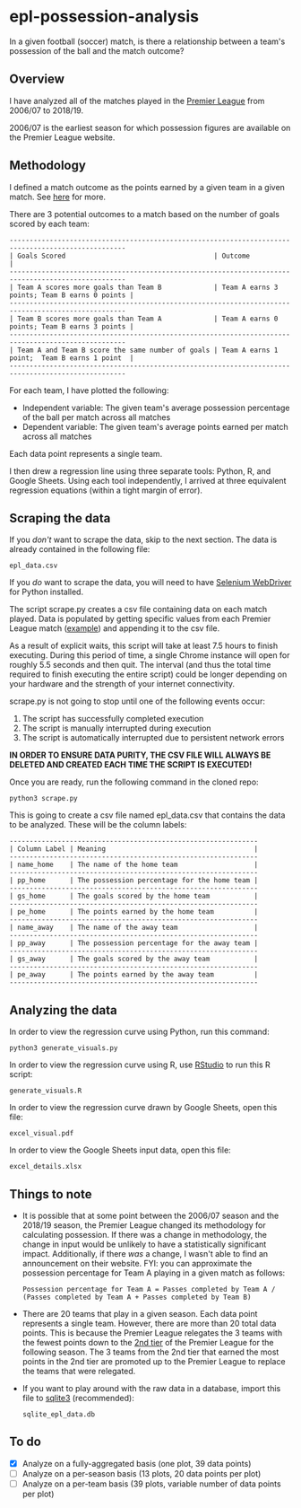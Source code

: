 # epl-possession-analysis

In a given football (soccer) match, is there a relationship between a team's possession of the ball and the match outcome?

## Overview

I have analyzed all of the matches played in the [Premier League](https://www.premierleague.com) from 2006/07 to 2018/19.

2006/07 is the earliest season for which possession figures are available on the Premier League website.

## Methodology

I defined a match outcome as the points earned by a given team in a given match. See [here](https://en.wikipedia.org/wiki/Premier_League#Competition_format) for more.

There are 3 potential outcomes to a match based on the number of goals scored by each team:
```
---------------------------------------------------------------------------------------------------
| Goals Scored                                     | Outcome                                      |
---------------------------------------------------------------------------------------------------
| Team A scores more goals than Team B             | Team A earns 3 points; Team B earns 0 points |
---------------------------------------------------------------------------------------------------
| Team B scores more goals than Team A             | Team A earns 0 points; Team B earns 3 points |
---------------------------------------------------------------------------------------------------
| Team A and Team B score the same number of goals | Team A earns 1 point;  Team B earns 1 point  |
---------------------------------------------------------------------------------------------------
```

For each team, I have plotted the following:
- Independent variable: The given team's average possession percentage of the ball per match across all matches
- Dependent variable: The given team's average points earned per match across all matches

Each data point represents a single team.

I then drew a regression line using three separate tools: Python, R, and Google Sheets. Using each tool independently, I arrived at three equivalent regression equations (within a tight margin of error).

## Scraping the data

If you _don't_ want to scrape the data, skip to the next section. The data is already contained in the following file:
```
epl_data.csv
```

If you _do_ want to scrape the data, you will need to have [Selenium WebDriver](https://www.seleniumhq.org) for Python installed. 

The script scrape.py creates a csv file containing data on each match played. Data is populated by getting specific values from each Premier League match ([example](https://www.premierleague.com/match/38687)) and appending it to the csv file.

As a result of explicit waits, this script will take at least 7.5 hours to finish executing. During this period of time, a single Chrome instance will open for roughly 5.5 seconds and then quit. The interval (and thus the total time required to finish executing the entire script) could be longer depending on your hardware and the strength of your internet connectivity.

scrape.py is not going to stop until one of the following events occur:
  1. The script has successfully completed execution
  2. The script is manually interrupted during execution
  3. The script is automatically interrupted due to persistent network errors
  
**IN ORDER TO ENSURE DATA PURITY, THE CSV FILE WILL ALWAYS BE DELETED AND CREATED EACH TIME THE SCRIPT IS EXECUTED!**

Once you are ready, run the following command in the cloned repo:
```
python3 scrape.py
```

This is going to create a csv file named epl_data.csv that contains the data to be analyzed. These will be the column labels:
```
--------------------------------------------------------------
| Column Label | Meaning                                     |
--------------------------------------------------------------
| name_home    | The name of the home team                   |
--------------------------------------------------------------
| pp_home      | The possession percentage for the home team |
--------------------------------------------------------------
| gs_home      | The goals scored by the home team           |
--------------------------------------------------------------
| pe_home      | The points earned by the home team          |
--------------------------------------------------------------
| name_away    | The name of the away team                   |
--------------------------------------------------------------
| pp_away      | The possession percentage for the away team |
--------------------------------------------------------------
| gs_away      | The goals scored by the away team           |
--------------------------------------------------------------
| pe_away      | The points earned by the away team          |
--------------------------------------------------------------
```

## Analyzing the data

In order to view the regression curve using Python, run this command:
```
python3 generate_visuals.py
```

In order to view the regression curve using R, use [RStudio](https://rstudio.com) to run this R script:
```
generate_visuals.R
```

In order to view the regression curve drawn by Google Sheets, open this file:
```
excel_visual.pdf
```

In order to view the Google Sheets input data, open this file:
```
excel_details.xlsx
```

## Things to note

- It is possible that at some point between the 2006/07 season and the 2018/19 season, the Premier League changed its methodology for calculating possession. If there was a change in methodology, the change in input would be unlikely to have a statistically significant impact. Additionally, if there _was_ a change, I wasn't able to find an announcement on their website. FYI: you can approximate the possession percentage for Team A playing in a given match as follows:
  ```
  Possession percentage for Team A = Passes completed by Team A / (Passes completed by Team A + Passes completed by Team B)
  ```

- There are 20 teams that play in a given season. Each data point represents a single team. However, there are more than 20 total data points. This is because the Premier League relegates the 3 teams with the fewest points down to the [2nd tier](https://www.efl.com) of the Premier League for the following season. The 3 teams from the 2nd tier that earned the most points in the 2nd tier are promoted up to the Premier League to replace the teams that were relegated.

- If you want to play around with the raw data in a database, import this file to [sqlite3](https://www.sqlite.org/index.html) (recommended):
  ```
  sqlite_epl_data.db
  ```

## To do

- [x] Analyze on a fully-aggregated basis (one plot, 39 data points)
- [ ] Analyze on a per-season basis (13 plots, 20 data points per plot)
- [ ] Analyze on a per-team basis (39 plots, variable number of data points per plot)
